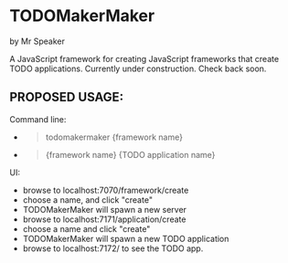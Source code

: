 # TODOMakerMaker
by Mr Speaker

A JavaScript framework for creating JavaScript frameworks that create TODO applications.
Currently under construction. Check back soon.

## PROPOSED USAGE:

Command line:

*  > todomakermaker {framework name}
*  > {framework name} {TODO application name}

UI:

* browse to localhost:7070/framework/create
* choose a name, and click "create"
* TODOMakerMaker will spawn a new server
* browse to localhost:7171/application/create
* choose a name and click "create"
* TODOMakerMaker will spawn a new TODO application
* browse to localhost:7172/ to see the TODO app.
